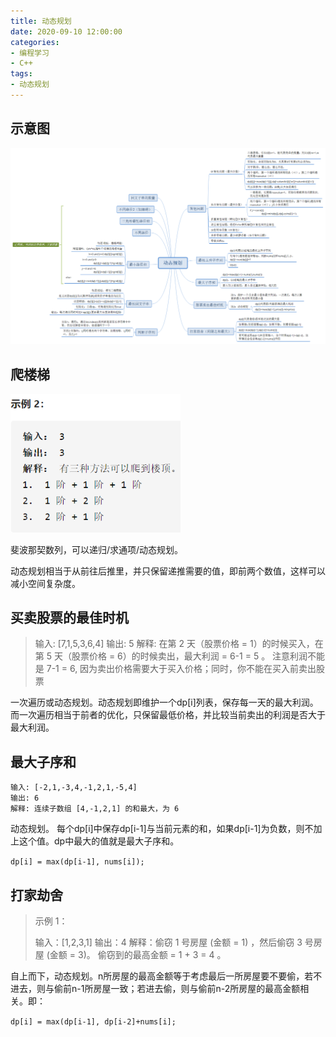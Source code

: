 ```yaml
---
title: 动态规划
date: 2020-09-10 12:00:00
categories:
- 编程学习
- C++
tags:
- 动态规划
---
```


## 示意图

<img src="动态规划/image-20200911214956202.png" alt="image-20200911214956202" style="zoom:150%;" />

## 爬楼梯

<img src="动态规划/image-20200909193353682.png" alt="image-20200909193353682" style="zoom:80%;" />

斐波那契数列，可以递归/求通项/动态规划。

动态规划相当于从前往后推里，并只保留递推需要的值，即前两个数值，这样可以减小空间复杂度。

## 买卖股票的最佳时机

> 输入: [7,1,5,3,6,4]
> 输出: 5
> 解释: 在第 2 天（股票价格 = 1）的时候买入，在第 5 天（股票价格 = 6）的时候卖出，最大利润 = 6-1 = 5 。
>   注意利润不能是 7-1 = 6, 因为卖出价格需要大于买入价格；同时，你不能在买入前卖出股票

一次遍历或动态规划。动态规划即维护一个dp[i]列表，保存每一天的最大利润。而一次遍历相当于前者的优化，只保留最低价格，并比较当前卖出的利润是否大于最大利润。

## 最大子序和

```
输入: [-2,1,-3,4,-1,2,1,-5,4]
输出: 6
解释: 连续子数组 [4,-1,2,1] 的和最大，为 6
```

动态规划。 每个dp[i]中保存dp[i-1]与当前元素的和，如果dp[i-1]为负数，则不加上这个值。dp中最大的值就是最大子序和。

`dp[i] = max(dp[i-1], nums[i]);`

## 打家劫舍

>示例 1：
>
>输入：[1,2,3,1]
>输出：4
>解释：偷窃 1 号房屋 (金额 = 1) ，然后偷窃 3 号房屋 (金额 = 3)。
>偷窃到的最高金额 = 1 + 3 = 4 。

自上而下，动态规划。n所房屋的最高金额等于考虑最后一所房屋要不要偷，若不进去，则与偷前n-1所房屋一致；若进去偷，则与偷前n-2所房屋的最高金额相关。即：

`dp[i] = max(dp[i-1], dp[i-2]+nums[i];`


